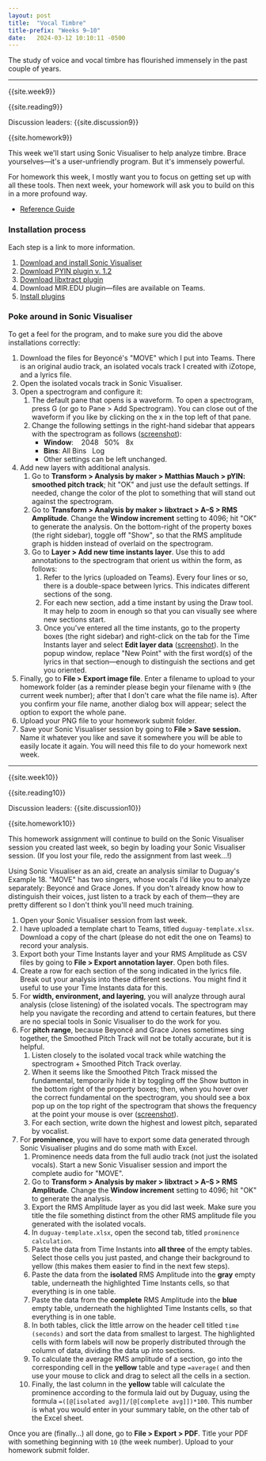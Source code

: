 ```yaml
---
layout: post
title:  "Vocal Timbre"
title-prefix: "Weeks 9–10"
date:   2024-03-12 10:10:11 -0500
---
```


The study of voice and vocal timbre has flourished immensely in the past couple of years. 

-------

{{site.week9}}

{{site.reading9}}

Discussion leaders: {{site.discussion9}}

{{site.homework9}}

This week we'll start using Sonic Visualiser to help analyze timbre. Brace yourselves—it's a user-unfriendly program. But it's immensely powerful. 

For homework this week, I mostly want you to focus on getting set up with all these tools. Then next week, your homework will ask you to build on this in a more profound way.

* [Reference Guide](https://sonicvisualiser.org/doc/reference/3.3/en/)

### Installation process

Each step is a link to more information. 

1. [Download and install Sonic Visualiser](https://www.sonicvisualiser.org/download.html)
2. [Download PYIN plugin v. 1.2](https://code.soundsoftware.ac.uk/projects/pyin/files)
3. [Download libxtract plugin](https://code.soundsoftware.ac.uk/projects/vamp-libxtract-plugins/files)
4. Download MIR.EDU plugin—files are available on Teams.
5. [Install plugins](https://www.vamp-plugins.org/download.html#install)

### Poke around in Sonic Visualiser

To get a feel for the program, and to make sure you did the above installations correctly:

1. Download the files for Beyoncé's "MOVE" which I put into Teams. There is an original audio track, an isolated vocals track I created with iZotope, and a lyrics file.
2. Open the isolated vocals track in Sonic Visualiser.
3. Open a spectrogram and configure it:
   1. The default pane that opens is a waveform. To open a spectrogram, press G (or go to Pane > Add Spectrogram). You can close out of the waveform if you like by clicking on the x in the top left of that pane.
   2. Change the following settings in the right-hand sidebar that appears with the spectrogram as follows ([screenshot](../assets/sv-settings.png)):
        * **Window**: &nbsp;&nbsp;&nbsp;2048&nbsp;&nbsp;&nbsp;50%&nbsp;&nbsp;&nbsp;8x
        * **Bins**: All Bins&nbsp;&nbsp;&nbsp;Log
        * Other settings can be left unchanged.
4. Add new layers with additional analysis.
   1. Go to **Transform > Analysis by maker > Matthias Mauch > pYIN: smoothed pitch track**; hit "OK" and just use the default settings. If needed, change the color of the plot to something that will stand out against the spectrogram.
   2. Go to **Transform > Analysis by maker > libxtract > A–S > RMS Amplitude**. Change the **Window increment** setting to 4096; hit "OK" to generate the analysis. On the bottom-right of the property boxes (the right sidebar), toggle off "Show", so that the RMS amplitude graph is hidden instead of overlaid on the spectrogram.
   3. Go to **Layer > Add new time instants layer**. Use this to add annotations to the spectrogram that orient us within the form, as follows:
      1. Refer to the lyrics (uploaded on Teams). Every four lines or so, there is a double-space between lyrics. This indicates different sections of the song. 
      2. For each new section, add a time instant by using the Draw tool. It may help to zoom in enough so that you can visually see where new sections start.
      3. Once you've entered all the time instants, go to the property boxes (the right sidebar) and right-click on the tab for the Time Instants layer and select **Edit layer data** ([screenshot](../assets/edit-time-instants.png)). In the popup window, replace "New Point" with the first word(s) of the lyrics in that section—enough to distinguish the sections and get you oriented.
5. Finally, go to **File > Export image file**. Enter a filename to upload to your homework folder (as a reminder please begin your filename with `9` (the current week number); after that I don't care what the file name is). After you confirm your file name, another dialog box will appear; select the option to export the whole pane.
6. Upload your PNG file to your homework submit folder.
7. Save your Sonic Visualiser session by going to **File > Save session.** Name it whatever you like and save it somewhere you will be able to easily locate it again. You will need this file to do your homework next week.



-------

{{site.week10}}

{{site.reading10}}

Discussion leaders: {{site.discussion10}}

{{site.homework10}}

This homework assignment will continue to build on the Sonic Visualiser session you created last week, so begin by loading your Sonic Visualiser session. (If you lost your file, redo the assignment from last week…!)

Using Sonic Visualiser as an aid, create an analysis similar to Duguay's Example 18. "MOVE" has two singers, whose vocals I'd like you to analyze separately: Beyoncé and Grace Jones. If you don't already know how to distinguish their voices, just listen to a track by each of them—they are pretty different so I don't think you'll need much training.

1. Open your Sonic Visualiser session from last week.
2. I have uploaded a template chart to Teams, titled `duguay-template.xlsx`. Download a copy of the chart (please do not edit the one on Teams) to record your analysis.
3. Export both your Time Instants layer and your RMS Amplitude as CSV files by going to **File > Export annotation layer**. Open both files.
4. Create a row for each section of the song indicated in the lyrics file. Break out your analysis into these different sections. You might find it useful to use your Time Instants data for this.
5. For **width, environment, and layering**, you will analyze through aural analysis (close listening) of the isolated vocals. The spectrogram may help you navigate the recording and attend to certain features, but there are no special tools in Sonic Visualiser to do the work for you.
6. For **pitch range**, because Beyoncé and Grace Jones sometimes sing together, the Smoothed Pitch Track will not be totally accurate, but it is helpful. 
   1. Listen closely to the isolated vocal track while watching the spectrogram + Smoothed Pitch Track overlay. 
   2. When it seems like the Smoothed Pitch Track missed the fundamental, temporarily hide it by toggling off the Show button in the bottom right of the property boxes; then, when you hover over the correct fundamental on the spectrogram, you should see a box pop up on the top right of the spectrogram that shows the frequency at the point your mouse is over ([screenshot](../assets/frequency-id.png)).
   3. For each section, write down the highest and lowest pitch, separated by vocalist.
7. For **prominence**, you will have to export some data generated through Sonic Visualiser plugins and do some math with Excel.
   1. Prominence needs data from the full audio track (not just the isolated vocals). Start a new Sonic Visualiser session and import the complete audio for "MOVE". 
   2. Go to **Transform > Analysis by maker > libxtract > A–S > RMS Amplitude**. Change the **Window increment** setting to 4096; hit "OK" to generate the analysis.
   3. Export the RMS Amplitude layer as you did last week. Make sure you title the file something distinct from the other RMS amplitude file you generated with the isolated vocals.
   4. In `duguay-template.xlsx`, open the second tab, titled `prominence calculation`. 
   5. Paste the data from Time Instants into **all three** of the empty tables. Select those cells you just pasted, and change their background to yellow (this makes them easier to find in the next few steps).
   6. Paste the data from the **isolated** RMS Amplitude into the **gray** empty table, underneath the highlighted Time Instants cells, so that everything is in one table.
   7. Paste the data from the **complete** RMS Amplitude into the **blue** empty table, underneath the highlighted Time Instants cells, so that everything is in one table.
   8. In both tables, click the little arrow on the header cell titled `time (seconds)` and sort the data from smallest to largest. The highlighted cells with form labels will now be properly distributed through the column of data, dividing the data up into sections.
   9. To calculate the average RMS amplitude of a section, go into the corresponding cell in the **yellow** table and type `=average(` and then use your mouse to click and drag to select all the cells in a section.
   10. Finally, the last column in the **yellow** table will calculate the prominence according to the formula laid out by Duguay, using the formula `=([@[isolated avg]]/[@[complete avg]])*100`. This number is what you would enter in your summary table, on the other tab of the Excel sheet.

Once you are (finally…) all done, go to **File > Export > PDF**. Title your PDF with something beginning with `10` (the week number). Upload to your homework submit folder.